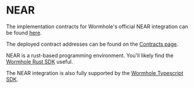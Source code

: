 # NEAR

The implementation contracts for Wormhole's official NEAR integration can be found [here](https://github.com/wormhole-foundation/wormhole/tree/dev.v2/near).

The deployed contract addresses can be found on the [Contracts page](../../reference/contracts.md).

NEAR is a rust-based programming environment. You'll likely find the [Wormhole Rust SDK](https://github.com/wormhole-foundation/wormhole/tree/dev.v2/sdk/rust) useful.

The NEAR integration is also fully supported by the [Wormhole Typescript SDK](https://github.com/wormhole-foundation/wormhole/tree/dev.v2/sdk/js).
